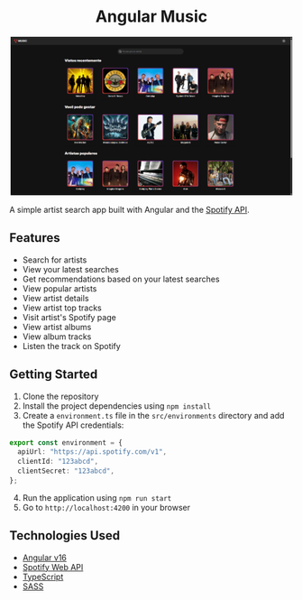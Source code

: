 <h1 align="center">Angular Music</h1>

<p align="center">
  <img src=".github/preview.png" alt="Angular Music Preview" width="500px"/>
</p>

A simple artist search app built with Angular and the [Spotify API](https://developer.spotify.com).

## Features

- Search for artists
- View your latest searches
- Get recommendations based on your latest searches
- View popular artists
- View artist details
- View artist top tracks
- Visit artist's Spotify page
- View artist albums
- View album tracks
- Listen the track on Spotify

## Getting Started

1. Clone the repository
2. Install the project dependencies using `npm install`
3. Create a `environment.ts` file in the `src/environments` directory and add the Spotify API credentials:

```typescript
export const environment = {
  apiUrl: "https://api.spotify.com/v1",
  clientId: "123abcd",
  clientSecret: "123abcd",
};
```

4. Run the application using `npm run start`
5. Go to `http://localhost:4200` in your browser

## Technologies Used

- [Angular v16](https://v16.angular.io/docs)
- [Spotify Web API](https://developer.spotify.com/)
- [TypeScript](https://www.typescriptlang.org/)
- [SASS](https://sass-lang.com/)
